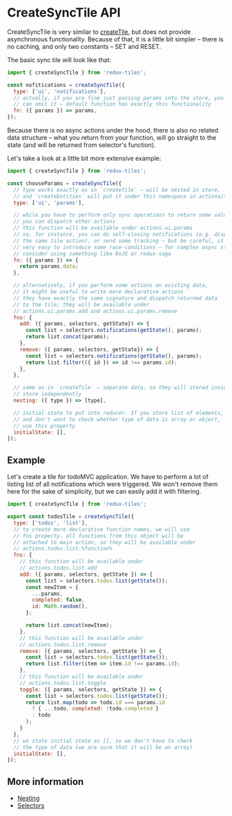 # CreateSyncTile API

CreateSyncTile is very similar to [createTile](./createTile.md), but does not provide asynchronous functionality. Because of that, it is a little bit simpler – there is no caching, and only two constants – SET and RESET.

The basic sync tile will look like that:
```javascript
import { createSyncTile } from 'redux-tiles';

const nofitications = createSyncTile({
  type: ['ui', 'notifications'],
  // actually, if you are fine just passing params into the store, you
  // can omit it – default function has exactly this functionality
  fn: ({ params }) => params,
});
```

Because there is no async actions under the hood, there is also no related data structure – what you return from your function, will go straight to the state (and will be returned from selector's function).

Let's take a look at a little bit more extensive example:

```javascript
import { createSyncTile } from 'redux-tiles';

const chooseParams = createSyncTile({
  // type works exactly as in `createTile` – will be nested in store,
  // and `createEntities` will put it under this namespace in actions/selectors
  type: ['ui', 'params'],

  // while you have to perform only sync operations to return some value,
  // you can dispatch other actions
  // this function will be available under actions.ui.params
  // so, for instance, you can do self-closing notifications (e.g. dispatching
  // the same tile action), or send some tracking – but be careful, it is
  // very easy to introduce some race-conditions – for complex async stuff
  // consider using something like RxJS or redux-saga
  fn: ({ params }) => {
    return params.data;
  },

  // alternatively, if you perform some actions on existing data,
  // it might be useful to write more declarative actions
  // they have exactly the same signature and dispatch returned data
  // to the tile; they will be available under 
  // actions.ui.params.add and actions.ui.params.remove
  fns: {
    add: ({ params, selectors, getState}) => {
      const list = selectors.notifications(getState(), params);
      return list.concat(params);
    },
    remove: ({ params, selectors, getState}) => {
      const list = selectors.notifications(getState(), params);
      return list.filter(({ id }) => id !== params.id);
    },
  },

  // same as in `createTile` – separate data, so they will stored inside
  // store independently
  nesting: ({ type }) => [type],

  // initial state to put into reducer. If you store list of elements,
  // and don't want to check whether type of data is array or object,
  // use this property
  initialState: [],
});
```

## Example

Let's create a tile for todoMVC application. We have to perform a lot of 
listing list of all notifications which were triggered. We won't remove them here for the sake of simplicity, but we can easily add it with filtering. 

```javascript
import { createSyncTile } from 'redux-tiles';

export const todosTile = createSyncTile({
  type: ['todos', 'list'],
  // to create more declarative function names, we will use
  // fns property. all functions from this object will be
  // attached to main action, so they will be available under
  // actions.todos.list.%function%
  fns: {
    // this function will be available under
    // actions.todos.list.add
    add: ({ params, selectors, getState }) => {
      const list = selectors.todos.list(getState());
      const newItem = {
        ...params,
        completed: false,
        id: Math.random(),
      };

      return list.concat(newItem);
    },
    // this function will be available under
    // actions.todos.list.remove
    remove: ({ params, selectors, getState }) => {
      const list = selectors.todos.list(getState());
      return list.filter(item => item.id !== params.id);
    },
    // this function will be available under
    // actions.todos.list.toggle
    toggle: ({ params, selectors, getState }) => {
      const list = selectors.todos.list(getState());
      return list.map(todo => todo.id === params.id
        ? { ...todo, completed: !todo.completed }
        : todo
      );
    }
  },
  // we state initial state as [], so we don't have to check
  // the type of data (we are sure that it will be an array)
  initialState: [],
});
```

## More information

* [Nesting](../advanced/nesting.md)
* [Selectors](../advanced/selectors.md)
